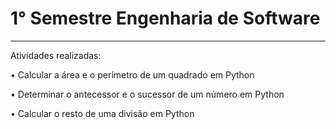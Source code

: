 # 1° Semestre Engenharia de Software
---------------------------------------

Atividades realizadas:

•	Calcular a área e o perímetro de um quadrado em Python

•	Determinar o antecessor e o sucessor de um número em Python

•	Calcular o resto de uma divisão em Python


